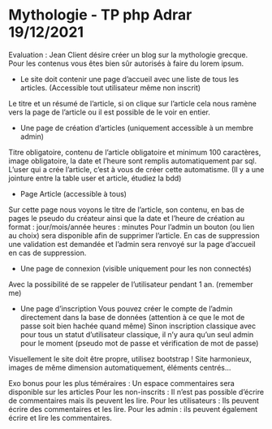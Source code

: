 # Mythologie - TP php Adrar 19/12/2021

Evaluation :
Jean Client désire créer un blog sur la mythologie grecque.
Pour les contenus vous êtes bien sûr autorisés à faire du lorem ipsum.



- Le site doit contenir une page d’accueil avec une liste de tous les articles. (Accessible
tout utilisateur même non inscrit)

Le titre et un résumé de l’article, si on clique sur l’article cela nous ramène vers la page
de l’article ou il est possible de le voir en entier.



- Une page de création d’articles (uniquement accessible à un membre admin)

Titre obligatoire, contenu de l’article obligatoire et minimum 100 caractères, image
obligatoire, la date et l’heure sont remplis automatiquement par sql. L’user qui a crée
l’article, c’est à vous de créer cette automatisme. (Il y a une jointure entre la table user
et article, étudiez la bdd)



- Page Article (accessible à tous)

Sur cette page nous voyons le titre de l’article, son contenu, en bas de pages le pseudo
du créateur ainsi que la date et l’heure de création au format : jour/mois/année
heures : minutes
Pour l’admin un bouton (ou lien au choix) sera disponible afin de supprimer l’article.
En cas de suppression une validation est demandée et l’admin sera renvoyé sur la page
d’accueil en cas de suppression.



- Une page de connexion (visible uniquement pour les non connectés)

Avec la possibilité de se rappeler de l’utilisateur pendant 1 an. (remember me)



- Une page d’inscription
Vous pouvez créer le compte de l’admin directement dans la base de données (attention
à ce que le mot de passe soit bien hachée quand même)
Sinon inscription classique avec pour tous un statut d’utilisateur classique, il n’y aura qu’un
seul admin pour le moment (pseudo mot de passe et vérification de mot de passe)



Visuellement le site doit être propre, utilisez bootstrap ! Site harmonieux, images de même
dimension automatiquement, éléments centrés…



Exo bonus pour les plus téméraires :
Un espace commentaires sera disponible sur les articles
Pour les non-inscrits : Il n’est pas possible d’écrire de commentaires mais ils peuvent les lire.
Pour les utilisateurs : Ils peuvent écrire des commentaires et les lire.
Pour les admin : ils peuvent également écrire et lire les commentaires.
